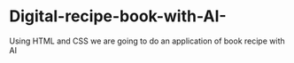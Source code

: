 # Digital-recipe-book-with-AI-
Using HTML and CSS we are going to do an application of book recipe with AI 
